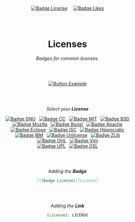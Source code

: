 <br>

<div align = center>

[![Badge License]][License]   
[![Badge Likes]][#]

<br>
<br>

# Licenses

*Badges for common licenses.*

<br>
<br>

[![Button Example]][Example]

<br>
<br>

*Select your* ***License***

[![Badge GNU]][GNU] 
[![Badge CC]][CC] 
[![Badge MIT]][MIT] 
[![Badge BSD]][BSD]<br>
[![Badge Mozilla]][Mozilla] 
[![Badge Boost]][Boost] 
[![Badge Apache]][Apache]<br>
[![Badge Eclipse]][Eclipse] 
[![Badge ISC]][ISC] 
[![Badge Hippocratic]][Hippocratic]<br>
[![Badge IBM]][IBM] 
[![Badge Unlicense]][Unlicense] 
[![Badge ZLib]][ZLib]<br>
[![Badge OHL]][OHL] 
[![Badge Vim]][Vim]<br>
[![Badge UPL]][UPL] 
[![Badge OSL]][OSL]

<br>
<br>

*Adding the* ***Badge***

```markdown
[![Badge License]][License]
```

<br>
<br>

*Adding the* ***Link***

```markdown
[License]: LICENSE
```
	
</div>

<br>


<!----------------------------------------------------------------------------->

[Example]: Topics/Example.md
[License]: LICENSE
[#]: #


<!----------------------------------{ Licenses }------------------------------->

[Hippocratic]: Licenses/Hippocratic.md
[Unlicense]: Licenses/Unlicense.md
[Mozilla]: Licenses/Mozilla.md
[Eclipse]: Licenses/Eclipse.md
[Apache]: Licenses/Apache.md
[Boost]: Licenses/Boost.md
[ZLib]: Licenses/ZLib.md
[GNU]: Licenses/GNU.md
[MIT]: Licenses/MIT.md
[IBM]: Licenses/IBM.md
[BSD]: Licenses/BSD.md
[ISC]: Licenses/ISC.md
[OHL]: Licenses/OHL.md
[UPL]: Licenses/UPL.md
[Vim]: Licenses/Vim.md
[OSL]: Licenses/OSL.md
[CC]: Licenses/CreativeCommons.md


<!----------------------------------{ Badges }--------------------------------->

[Badge Hippocratic]: https://img.shields.io/badge/Hippocratic-333?style=for-the-badge
[Badge Unlicense]: https://img.shields.io/badge/Unlicense-808080?style=for-the-badge
[Badge Eclipse]: https://img.shields.io/badge/Eclipse-2C2255?style=for-the-badge&logo=EclipseIDE&logoColor=white
[Badge Mozilla]: https://img.shields.io/badge/Mozilla-FF7139?style=for-the-badge&logo=mozilla&logoColor=white
[Badge Apache]: https://img.shields.io/badge/Apache-D22128?style=for-the-badge&logo=apache&logoColor=white
[Badge Boost]: https://img.shields.io/badge/Boost-88c1cf?style=for-the-badge
[Badge ZLib]: https://img.shields.io/badge/ZLib-255525?style=for-the-badge
[Badge GNU]: https://img.shields.io/badge/GNU-blue?style=for-the-badge&logo=GNU&logoColor=white
[Badge MIT]: https://img.shields.io/badge/MIT-yellow?style=for-the-badge
[Badge ISC]: https://img.shields.io/badge/ISC-0080c4?style=for-the-badge
[Badge IBM]: https://img.shields.io/badge/IBM-1261FE?style=for-the-badge&logo=IBM&logoColor=white
[Badge BSD]: https://img.shields.io/badge/BSD-AB2B28?style=for-the-badge&logo=freebsd&logoColor=white
[Badge OHL]: https://img.shields.io/badge/Open_Hardware-292961?style=for-the-badge&logo=Linux&logoColor=white
[Badge OSL]: https://img.shields.io/badge/Open_Software-1F6B75?style=for-the-badge
[Badge UPL]: https://img.shields.io/badge/UPL-4597cb?style=for-the-badge&logo=&logoColor=white
[Badge Vim]: https://img.shields.io/badge/Vim-007f00?style=for-the-badge&logo=Vim&logoColor=white
[Badge CC]: https://img.shields.io/badge/CC-EF9421?style=for-the-badge&logo=creativecommons&logoColor=white

[Badge License]: https://img.shields.io/badge/-BY_SA_4.0-ae6c18.svg?style=for-the-badge&labelColor=EF9421&logoColor=white&logo=CreativeCommons
[Badge Likes]: https://img.shields.io/github/stars/MarkedDown/Licenses?style=for-the-badge&labelColor=d0ab23&color=b0901e&logoColor=white&logo=Trustpilot


<!---------------------------------[ Buttons ]--------------------------------->

[Button Example]: https://img.shields.io/badge/Example-419dff?style=for-the-badge&logoColor=white&logo=GitBook
